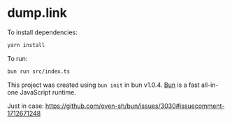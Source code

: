 # dump.link

To install dependencies:

```bash
yarn install
```

To run:

```bash
bun run src/index.ts
```

This project was created using `bun init` in bun v1.0.4. [Bun](https://bun.sh) is a fast all-in-one JavaScript runtime.

Just in case: https://github.com/oven-sh/bun/issues/3030#issuecomment-1712671248
